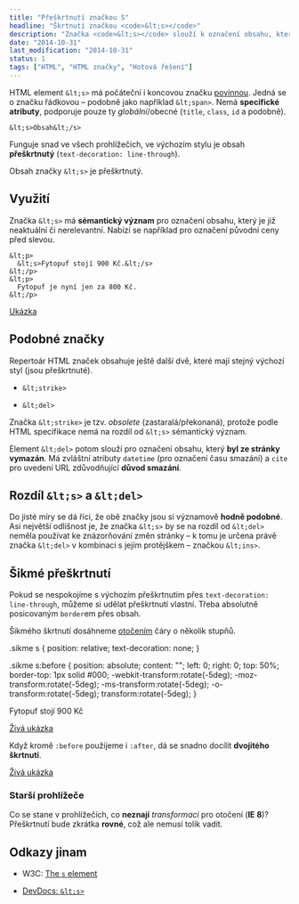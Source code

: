 ```yaml
---
title: "Přeškrtnutí značkou S"
headline: "Škrtnutí značkou <code>&lt;s></code>"
description: "Značka <code>&lt;s></code> slouží k označení obsahu, který už je zastaralý nebo není relevantní."
date: "2014-10-31"
last_modification: "2014-10-31"
status: 1
tags: ["HTML", "HTML značky", "Hotová řešení"]
---
```


HTML element `&lt;s>` má počáteční i koncovou značku [povinnou](/html-znacky#povinne). Jedná se o značku řádkovou – podobně jako například `&lt;span>`. Nemá **specifické atributy**, podporuje pouze ty *globální*/obecné (`title`, `class`, `id` a podobně).

```
&lt;s>Obsah&lt;/s>
```

Funguje snad ve všech prohlížečích, ve výchozím stylu je obsah **přeškrtnutý** (`text-decoration: line-through`).

  Obsah značky `&lt;s>` je přeškrtnutý.

## Využití

Značka `&lt;s>` má **sémantický význam** pro označení obsahu, který je již neaktuální či nerelevantní. Nabízí se například pro označení původní ceny před slevou.

```
&lt;p>
  &lt;s>Fytopuf stojí 900 Kč.&lt;/s>
&lt;/p>
&lt;p>
  Fytopuf je nyní jen za 800 Kč.
&lt;/p>
```

[Ukázka](http://kod.djpw.cz/rahb)

## Podobné značky

Repertoár HTML značek obsahuje ještě další dvě, které mají stejný výchozí styl (jsou přeškrtnuté).

  - `&lt;strike>`

  - `&lt;del>`

Značka `&lt;strike>` je tzv. *obsolete* (zastaralá/překonaná), protože podle HTML specifikace nemá na rozdíl od `&lt;s>` sémantický význam.

Element `&lt;del>` potom slouží pro označení obsahu, který **byl ze stránky vymazán**. Má zvláštní atributy `datetime` (pro označení času smazání) a `cite` pro uvedení URL zdůvodňující **důvod smazání**.

## Rozdíl `&lt;s>` a `&lt;del>`

Do jisté míry se dá říci, že obě značky jsou si významově **hodně podobné**. Asi největší odlišnost je, že značka `&lt;s>` by se na rozdíl od `&lt;del>` neměla používat ke znázorňování změn stránky – k tomu je určena právě značka `&lt;del>` v kombinaci s jejím protějškem – značkou `&lt;ins>`.

## Šikmé přeškrtnutí

Pokud se nespokojíme s výchozím přeškrtnutím přes `text-decoration: line-through`, můžeme si udělat přeškrtnutí vlastní. Třeba absolutně posicovaným `border`em přes obsah.

Šikmého škrtnutí dosáhneme [otočením](/rotace) čáry o několik stupňů.

.sikme s {
    position: relative;
    text-decoration: none;
}

.sikme s:before {
    position: absolute;
    content: "";
    left: 0;
    right: 0;
    top: 50%;
    border-top: 1px solid #000;
    -webkit-transform:rotate(-5deg);
    -moz-transform:rotate(-5deg);
    -ms-transform:rotate(-5deg);
    -o-transform:rotate(-5deg);
    transform:rotate(-5deg);
}

Fytopuf stojí 900 Kč

[Živá ukázka](http://kod.djpw.cz/sahb)

Když kromě `:before` použijeme i `:after`, dá se snadno docílit **dvojitého škrtnutí**.

[Živá ukázka](http://kod.djpw.cz/tahb)

### Starší prohlížeče

Co se stane v prohlížečích, co **neznají** *transformaci* pro otočení (**IE 8**)? Přeškrtnutí bude zkrátka **rovné**, což ale nemusí tolik vadit.

## Odkazy jinam

  - W3C: [The `s` element](https://html.spec.whatwg.org/multipage/semantics.html#the-s-element)

  - [DevDocs: `&lt;s>`](http://devdocs.io/html/element/s)